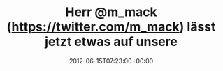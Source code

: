 ---
retweeted: false
source: <a href="http://twitter.com" rel="nofollow">Twitter Web Client</a>
entities:
  hashtags: []
  symbols: []
  user_mentions:
  - name: Max
    screen_name: m_mack
    indices:
    - '5'
    - '12'
    id_str: '19458826'
    id: '19458826'
  - name: SysEleven
    screen_name: SysEleven
    indices:
    - '42'
    - '52'
    id_str: '78982673'
    id: '78982673'
  urls:
  - url: http://t.co/Q3mP1VIb
    expanded_url: http://imgur.com/rvK9V
    display_url: imgur.com/rvK9V
    indices:
    - '114'
    - '134'
display_text_range:
- '0'
- '134'
favorite_count: '1'
id_str: '213532040715444227'
truncated: false
retweet_count: '0'
id: '213532040715444227'
possibly_sensitive: false
created_at: Fri Jun 15 07:23:00 +0000 2012
favorited: false
full_text: Herr [@m_mack](https://twitter.com/m_mack) lässt jetzt etwas auf unsere
  [@syseleven](https://twitter.com/syseleven) Server los. Ich verschanze mich dann
  mal am Kaffeeautomaten.
lang: de
quote_url: http://imgur.com/rvK9V
tags:
- pesos/twitter
date: '2012-06-15T07:23:00+00:00'
src: https://twitter.com/bascht/status/213532040715444227
original_url: https://twitter.com/bascht/status/213532040715444227
type: twitter_tweet
text: Herr [@m_mack](https://twitter.com/m_mack) lässt jetzt etwas auf unsere [@syseleven](https://twitter.com/syseleven)
  Server los. Ich verschanze mich dann mal am Kaffeeautomaten.
title: 'Herr @m_mack (https://twitter.com/m_mack) lässt jetzt etwas auf unsere '

---